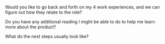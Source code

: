 Would you like to go back and forth on my 4 work experiences, and we can figure out how they relate to the role?

Do you have any additional reading I might be able to do to help me learn more about the product?


What do the next steps usually look like?

